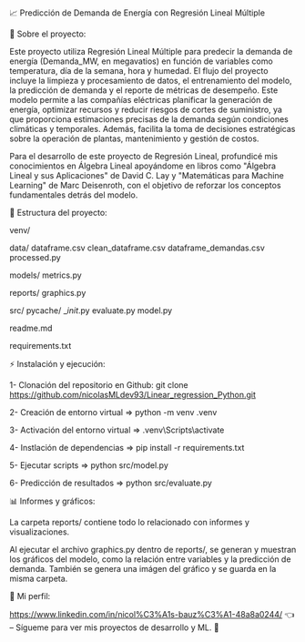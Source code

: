 📈 Predicción de Demanda de Energía con Regresión Lineal Múltiple

🤖 Sobre el proyecto:

Este proyecto utiliza Regresión Lineal Múltiple para predecir la demanda de energía (Demanda_MW, en megavatios) en función de variables como temperatura, día de la semana, hora y humedad.
El flujo del proyecto incluye la limpieza y procesamiento de datos, el entrenamiento del modelo, la predicción de demanda y el reporte de métricas de desempeño.
Este modelo permite a las compañías eléctricas planificar la generación de energía, optimizar recursos y reducir riesgos de cortes de suministro, ya que proporciona estimaciones precisas de la demanda según condiciones climáticas y temporales. Además, facilita la toma de decisiones estratégicas sobre la operación de plantas, mantenimiento y gestión de costos.

Para el desarrollo de este proyecto de Regresión Lineal, profundicé mis conocimientos en Álgebra Lineal apoyándome en libros como "Álgebra Lineal y sus Aplicaciones" de David C. Lay y "Matemáticas para Machine Learning" de Marc Deisenroth, con el objetivo de reforzar los conceptos fundamentales detrás del modelo.


📂 Estructura del proyecto:

venv/

data/
    dataframe.csv
    clean_dataframe.csv
    dataframe_demandas.csv
    processed.py
    
models/
    metrics.py
    
reports/
    graphics.py
    
src/
    pycache/
    __init_.py
    evaluate.py
    model.py
    
readme.md

requirements.txt

⚡ Instalación y ejecución:

1- Clonación del repositorio en Github: 
 git clone https://github.com/nicolasMLdev93/Linear_regression_Python.git 

2- Creación de entorno virtual =>  python -m venv .venv

3- Activación del entorno virtual => .venv\Scripts\activate 

4- Instlación de dependencias => pip install -r requirements.txt 

5- Ejecutar scripts => python src/model.py

6- Predicción de resultados => python src/evaluate.py

📊 Informes y gráficos:

La carpeta reports/ contiene todo lo relacionado con informes y visualizaciones.

Al ejecutar el archivo graphics.py dentro de reports/, se generan y muestran los gráficos del modelo, como la relación entre variables y la predicción de demanda. También se genera una imágen del gráfico y se guarda en la misma carpeta.

🧑 Mi perfil:

https://www.linkedin.com/in/nicol%C3%A1s-bauz%C3%A1-48a8a0244/ 👈 – Sígueme para ver mis proyectos de desarrollo y ML. 🚀



